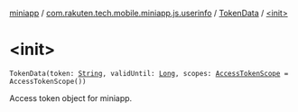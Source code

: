 [miniapp](../../index.md) / [com.rakuten.tech.mobile.miniapp.js.userinfo](../index.md) / [TokenData](index.md) / [&lt;init&gt;](./-init-.md)

# &lt;init&gt;

`TokenData(token: `[`String`](https://kotlinlang.org/api/latest/jvm/stdlib/kotlin/-string/index.html)`, validUntil: `[`Long`](https://kotlinlang.org/api/latest/jvm/stdlib/kotlin/-long/index.html)`, scopes: `[`AccessTokenScope`](../../com.rakuten.tech.mobile.miniapp.permission/-access-token-scope/index.md)` = AccessTokenScope())`

Access token object for miniapp.

